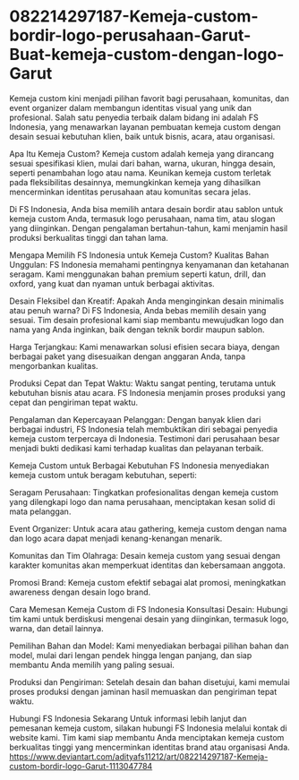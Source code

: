  # 082214297187-Kemeja-custom-bordir-logo-perusahaan-Garut-Buat-kemeja-custom-dengan-logo-Garut
Kemeja custom kini menjadi pilihan favorit bagi perusahaan, komunitas, dan event organizer dalam membangun identitas visual yang unik dan profesional. Salah satu penyedia terbaik dalam bidang ini adalah FS Indonesia, yang menawarkan layanan pembuatan kemeja custom dengan desain sesuai kebutuhan klien, baik untuk bisnis, acara, atau organisasi.

Apa Itu Kemeja Custom?
Kemeja custom adalah kemeja yang dirancang sesuai spesifikasi klien, mulai dari bahan, warna, ukuran, hingga desain, seperti penambahan logo atau nama. Keunikan kemeja custom terletak pada fleksibilitas desainnya, memungkinkan kemeja yang dihasilkan mencerminkan identitas perusahaan atau komunitas secara jelas.

Di FS Indonesia, Anda bisa memilih antara desain bordir atau sablon untuk kemeja custom Anda, termasuk logo perusahaan, nama tim, atau slogan yang diinginkan. Dengan pengalaman bertahun-tahun, kami menjamin hasil produksi berkualitas tinggi dan tahan lama.

Mengapa Memilih FS Indonesia untuk Kemeja Custom?
Kualitas Bahan Unggulan: FS Indonesia memahami pentingnya kenyamanan dan ketahanan seragam. Kami menggunakan bahan premium seperti katun, drill, dan oxford, yang kuat dan nyaman untuk berbagai aktivitas.

Desain Fleksibel dan Kreatif: Apakah Anda menginginkan desain minimalis atau penuh warna? Di FS Indonesia, Anda bebas memilih desain yang sesuai. Tim desain profesional kami siap membantu mewujudkan logo dan nama yang Anda inginkan, baik dengan teknik bordir maupun sablon.

Harga Terjangkau: Kami menawarkan solusi efisien secara biaya, dengan berbagai paket yang disesuaikan dengan anggaran Anda, tanpa mengorbankan kualitas.

Produksi Cepat dan Tepat Waktu: Waktu sangat penting, terutama untuk kebutuhan bisnis atau acara. FS Indonesia menjamin proses produksi yang cepat dan pengiriman tepat waktu.

Pengalaman dan Kepercayaan Pelanggan: Dengan banyak klien dari berbagai industri, FS Indonesia telah membuktikan diri sebagai penyedia kemeja custom terpercaya di Indonesia. Testimoni dari perusahaan besar menjadi bukti dedikasi kami terhadap kualitas dan pelayanan terbaik.

Kemeja Custom untuk Berbagai Kebutuhan
FS Indonesia menyediakan kemeja custom untuk beragam kebutuhan, seperti:

Seragam Perusahaan: Tingkatkan profesionalitas dengan kemeja custom yang dilengkapi logo dan nama perusahaan, menciptakan kesan solid di mata pelanggan.

Event Organizer: Untuk acara atau gathering, kemeja custom dengan nama dan logo acara dapat menjadi kenang-kenangan menarik.

Komunitas dan Tim Olahraga: Desain kemeja custom yang sesuai dengan karakter komunitas akan memperkuat identitas dan kebersamaan anggota.

Promosi Brand: Kemeja custom efektif sebagai alat promosi, meningkatkan awareness dengan desain logo brand.

Cara Memesan Kemeja Custom di FS Indonesia
Konsultasi Desain: Hubungi tim kami untuk berdiskusi mengenai desain yang diinginkan, termasuk logo, warna, dan detail lainnya.

Pemilihan Bahan dan Model: Kami menyediakan berbagai pilihan bahan dan model, mulai dari lengan pendek hingga lengan panjang, dan siap membantu Anda memilih yang paling sesuai.

Produksi dan Pengiriman: Setelah desain dan bahan disetujui, kami memulai proses produksi dengan jaminan hasil memuaskan dan pengiriman tepat waktu.

Hubungi FS Indonesia Sekarang
Untuk informasi lebih lanjut dan pemesanan kemeja custom, silakan hubungi FS Indonesia melalui kontak di website kami. Tim kami siap membantu Anda menciptakan kemeja custom berkualitas tinggi yang mencerminkan identitas brand atau organisasi Anda.
https://www.deviantart.com/adityafs11212/art/082214297187-Kemeja-custom-bordir-logo-Garut-1113047784
